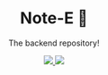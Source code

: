 <h1 align="center"> Note-E 📝 </h1>
<p align="center"> The backend repository! </p>
<p align="center">

  <a href="https://github.com/note-e/b4ck/issues">
    <img src="https://img.shields.io/badge/contributions-welcome-brightgreen.svg?style=flat">
  </a>

  <a href="http://hits.dwyl.io/note-e/b4ck">
    <img src="http://hits.dwyl.io/note-e/Mobile.svg">
  </a>

</p>

